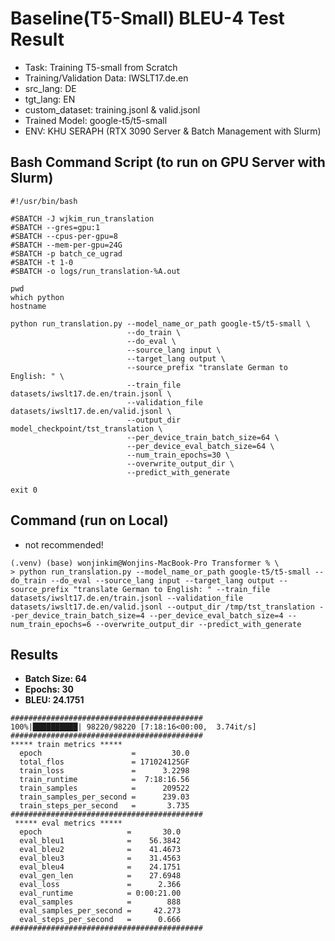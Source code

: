# Baseline(T5-Small) BLEU-4 Test Result
- Task: Training T5-small from Scratch
- Training/Validation Data: IWSLT17.de.en
- src_lang: DE
- tgt_lang: EN
- custom_dataset: training.jsonl & valid.jsonl
- Trained Model: google-t5/t5-small
- ENV: KHU SERAPH (RTX 3090 Server & Batch Management with Slurm)

## Bash Command Script (to run on GPU Server with Slurm)
```
#!/usr/bin/bash

#SBATCH -J wjkim_run_translation
#SBATCH --gres=gpu:1
#SBATCH --cpus-per-gpu=8
#SBATCH --mem-per-gpu=24G
#SBATCH -p batch_ce_ugrad
#SBATCH -t 1-0
#SBATCH -o logs/run_translation-%A.out

pwd
which python
hostname

python run_translation.py --model_name_or_path google-t5/t5-small \
                          --do_train \
                          --do_eval \
                          --source_lang input \
                          --target_lang output \
                          --source_prefix "translate German to English: " \
                          --train_file datasets/iwslt17.de.en/train.jsonl \
                          --validation_file datasets/iwslt17.de.en/valid.jsonl \
                          --output_dir model_checkpoint/tst_translation \
                          --per_device_train_batch_size=64 \
                          --per_device_eval_batch_size=64 \
                          --num_train_epochs=30 \
                          --overwrite_output_dir \
                          --predict_with_generate

exit 0
```

## Command (run on Local)
- not recommended!
```
(.venv) (base) wonjinkim@Wonjins-MacBook-Pro Transformer % \
> python run_translation.py --model_name_or_path google-t5/t5-small --do_train --do_eval --source_lang input --target_lang output --source_prefix "translate German to English: " --train_file datasets/iwslt17.de.en/train.jsonl --validation_file datasets/iwslt17.de.en/valid.jsonl --output_dir /tmp/tst_translation --per_device_train_batch_size=4 --per_device_eval_batch_size=4 --num_train_epochs=6 --overwrite_output_dir --predict_with_generate
```

## Results
- **Batch Size: 64**
- **Epochs: 30**
- **BLEU: 24.1751**
```
###########################################
100%|██████████| 98220/98220 [7:18:16<00:00,  3.74it/s]
###########################################
***** train metrics *****
  epoch                    =        30.0
  total_flos               = 171024125GF
  train_loss               =      3.2298
  train_runtime            =  7:18:16.56
  train_samples            =      209522
  train_samples_per_second =      239.03
  train_steps_per_second   =       3.735
###########################################
 ***** eval metrics *****
  epoch                   =       30.0
  eval_bleu1              =    56.3842
  eval_bleu2              =    41.4673
  eval_bleu3              =    31.4563
  eval_bleu4              =    24.1751
  eval_gen_len            =    27.6948
  eval_loss               =      2.366
  eval_runtime            = 0:00:21.00
  eval_samples            =        888
  eval_samples_per_second =     42.273
  eval_steps_per_second   =      0.666
###########################################
```